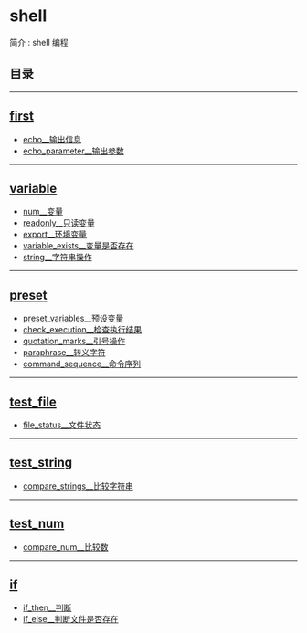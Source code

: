 <!--
 * @Author: cpu_code
 * @Date: 2020-07-27 19:11:10
 * @LastEditTime: 2020-07-28 15:43:13
 * @FilePath: \shell\README.md
 * @Gitee: https://gitee.com/cpu_code
 * @Github: https://github.com/CPU-Code
 * @CSDN: https://blog.csdn.net/qq_44226094
 * @Gitbook: https://923992029.gitbook.io/cpucode/
--> 

# shell


简介 : shell 编程


## 目录




-------------------

## [first](first)

* [echo__输出信息](first/echo.sh)
* [echo_parameter__输出参数](first/echo_parameter.sh)

-----------------

## [variable](variable)

* [num__变量](variable/num.sh)
* [readonly__只读变量](variable/readonly.sh)
* [export__环境变量](variable/export.sh)
* [variable_exists__变量是否存在](variable/variable_exists.sh)
* [string__字符串操作](variable/string.sh)

---------------------

## [preset](preset)

* [preset_variables__预设变量](preset/preset_variables.sh)
* [check_execution__检查执行结果](preset/check_execution.sh)
* [quotation_marks__引号操作](preset/quotation_marks.sh)
* [paraphrase__转义字符](preset/paraphrase.sh)
* [command_sequence__命令序列](preset/command_sequence.sh)

-------------

## [test_file](test_file)

* [file_status__文件状态](test_file/file_status.sh)

---------

## [test_string](test_string)

* [compare_strings__比较字符串](test_string/compare_strings.sh)

---------

## [test_num](test_num)

* [compare_num__比较数](test_num/compare_num.sh)

---------

## [if](if)

* [if_then__判断](test_num/if_then.sh)
* [if_else__判断文件是否存在](test_num/if_else.sh)
